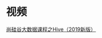 



# 视频

  [尚硅谷大数据课程之Hive（2019新版）](https://www.bilibili.com/video/av65556024/?spm_id_from=333.788.videocard.4)
